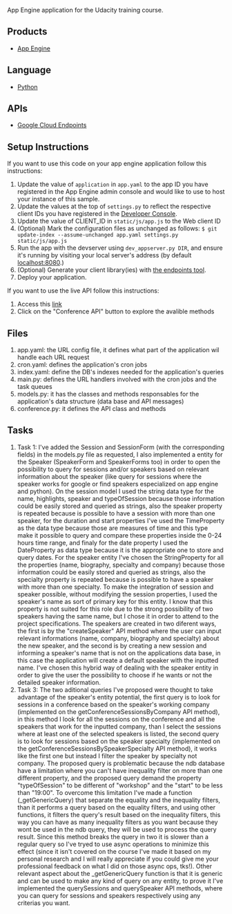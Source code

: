App Engine application for the Udacity training course.

## Products
- [App Engine][1]

## Language
- [Python][2]

## APIs
- [Google Cloud Endpoints][3]

## Setup Instructions

If you want to use this code on your app engine application follow this instructions:

1. Update the value of `application` in `app.yaml` to the app ID you
   have registered in the App Engine admin console and would like to use to host
   your instance of this sample.
1. Update the values at the top of `settings.py` to
   reflect the respective client IDs you have registered in the
   [Developer Console][4].
1. Update the value of CLIENT_ID in `static/js/app.js` to the Web client ID
1. (Optional) Mark the configuration files as unchanged as follows:
   `$ git update-index --assume-unchanged app.yaml settings.py static/js/app.js`
1. Run the app with the devserver using `dev_appserver.py DIR`, and ensure it's running by visiting your local server's address (by default [localhost:8080][5].)
1. (Optional) Generate your client library(ies) with [the endpoints tool][6].
1. Deploy your application.

If you want to use the live API follow this instructions:

1. Access this [link][7]
1. Click on the "Conference API" button to explore the avalible methods

## Files

1. app.yaml: the URL config file, it defines what part of the application wil handle each URL request
1. cron.yaml: defines the application's cron jobs
1. index.yaml: define the DB's indexes needed for the application's queries
1. main.py: defines the URL handlers involved with the cron jobs and the task queues
1. models.py: it has the classes and methods responsables for the application's data structure (data base and API messages)
1. conference.py: it defines the API class and methods

## Tasks
1. Task 1: 
   I've added the Session and SessionForm (with the corresponding fields) in the models.py file as requested, I also implemented a entity for the Speaker (SpeakerForm and SpeakerForms too) in order to open the possibility to query for sessions and/or speakers based on relevant information about the speaker (like query for sessions where the speaker works for google or find speakers especialized on app engine and python).
   On the session model I used the string data type for the name, highlights, speaker and typeOfSession because those information could be easily stored and queried as strings, also the speaker property is repeated because is possible to have a session with more than one speaker, for the duration and start properties I've used the TimeProperty as the data type because those are measures of time and this type make it possible to query and compare these properties inside the 0-24 hours time range, and finaly for the date property I used the DateProperty as data type because it is the appropriate one to store and query dates. For the speaker entity I've chosen the StringProperty for all the properties (name, biography, specialty and company) because those information could be easily stored and queried as strings, also the specialty property is repeated because is possible to have a speaker with more than one specialty.
   To make the integration of session and speaker possible, without modifying the session properties, I used the speaker's name as sort of primary key for this entity. I know that this property is not suited for this role due to the strong possibility of two speakers having the same name, but I chose it in order to attend to the project specifications.
   The speakers are created in two diferent ways, the first is by the "createSpeaker" API method where the user can input relevant informations (name, company, biography and specialty) about the new speaker, and the second is by creating a new session and informing a speaker's name that is not on the applications data base, in this case the application will create a default speaker with the inputted name. I've chosen this hybrid way of dealing with the speaker entity in order to give the user the possibility to choose if he wants or not the detailed speaker information.
1. Task 3:
   The two aditional queries I've proposed were thought to take advantage of the speaker's entity potential, the first query is to look for sessions in a conference based on the speaker's working company (implemented on the getConferenceSessionsByCompany API method), in this method I look for all the sessions on the conference and all the speakers that work for the inputted company, than I select the sessions where at least one of the selected speakers is listed, the second query is to look for sessions based on the speaker specialty (implemented on the getConferenceSessionsBySpeakerSpecialty API method), it works like the first one but instead I filter the speaker by specialty not company.
   The proposed query is problematic because the ndb database have a limitation where you can't have inequality filter on more than one different property, and the proposed query demand the property "typeOfSession" to be different of "workshop" and the "start" to be less than "19:00". 
   To overcome this limitation I've made a function (_getGenericQuery) that separate the equality and the inequality filters, than it performs a query based on the equality filters, and using other functions, it filters the query's result based on the inequality filters, this way you can have as many inequality filters as you want because they wont be used in the ndb query, they will be used to process the query result. Since this method breaks the query in two it is slower than a regular query so I've tryed to use async operations to minimize this effect (since it isn't covered on the course I've made it based on my personal research and I will really appreciate if you could give me your professional feedback on what I did on those async ops, tks!).
   Other relevant aspect about the _getGenericQuery function is that it is generic and can be used to make any kind of query on any entity, to prove it I've implemented the querySessions and querySpeaker API methods, where you can query for sessions and speakers respectively using any criterias you want.


[1]: https://developers.google.com/appengine
[2]: http://python.org
[3]: https://developers.google.com/appengine/docs/python/endpoints/
[4]: https://console.developers.google.com/
[5]: https://localhost:8080/
[6]: https://developers.google.com/appengine/docs/python/endpoints/endpoints_tool
[7]: https://ud-calixto.appspot.com/_ah/api/explorer
